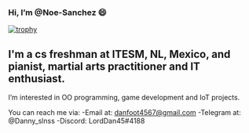### Hi, I’m @Noe-Sanchez :smile: 


[![trophy](https://github-profile-trophy.vercel.app/?username=ryo-ma&theme=monokai)](https://github.com/ryo-ma/github-profile-trophy)


## I'm a cs freshman at ITESM, NL, Mexico, and pianist, martial arts practitioner and IT enthusiast.
I’m interested in OO programming, game development and IoT projects.   

You can reach me via:
 -Email at: danfoot4567@gmail.com
 -Telegram at: @Danny_slnss
 -Discord: LordDan45#4188
